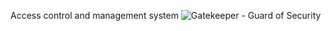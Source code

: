 Access control and management system
![Gatekeeper - Guard of Security](https://github.com/afanasevrev/gatekeeper/assets/68769911/3cac3e6c-1719-49e0-828a-47ccef0a7e8e)
